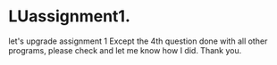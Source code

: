 # LUassignment1.
let's upgrade assignment 1
Except the 4th question done with all other programs, please check and let me know how I did. Thank you.
